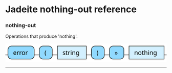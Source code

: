 <!---
  This markdown file was generated. Do not edit.
  -->

# Jadeite nothing-out reference

### <a name="nothing-out"></a>nothing-out

Operations that produce 'nothing'.

!["nothing-out"](./halite-bnf-diagrams/nothing-out-j.svg)

---
